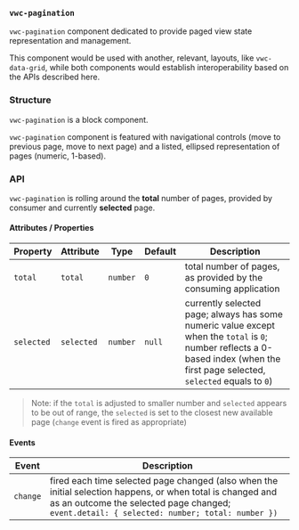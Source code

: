 ### `vwc-pagination`

`vwc-pagination` component dedicated to provide paged view state representation and management.

This component would be used with another, relevant, layouts, like `vwc-data-grid`, while both components would establish interoperability based on the APIs described here.

### Structure

`vwc-pagination` is a block component.

`vwc-pagination` component is featured with navigational controls (move to previous page, move to next page) and a listed, ellipsed representation of pages (numeric, 1-based).

### API

`vwc-pagination` is rolling around the __total__ number of pages, provided by consumer and currently __selected__ page.

#### Attributes / Properties

| Property   | Attribute  | Type     | Default | Description |
|------------|------------|----------|---------|-------------|
| `total`    | `total`    | `number` | `0`     | total number of pages, as provided by the consuming application
| `selected` | `selected` | `number` | `null`  | currently selected page; always has some numeric value except when the `total` is `0`; number reflects a 0-based index (when the first page selected, `selected` equals to `0`) |

> Note: if the `total` is adjusted to smaller number and `selected` appears to be out of range, the `selected` is set to the closest new available page (`change` event is fired as appropriate)

#### Events

| Event    | Description |
|----------|-------------|
| `change` | fired each time selected page changed (also when the initial selection happens, or when total is changed and as an outcome the selected page changed; `event.detail: { selected: number; total: number })` |